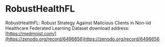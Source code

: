 # RobustHealthFL
RobustHealthFL: Robust Strategy Against Malicious Clients in Non-iid Healthcare Federated Learning
Dataset download address:
[https://medmnist.com/](https://zenodo.org/record/6496656)https://zenodo.org/record/6496656

